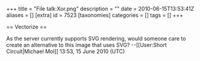 +++
title = "File talk:Xor.png"
description = ""
date = 2010-06-15T13:53:41Z
aliases = []
[extra]
id = 7523
[taxonomies]
categories = []
tags = []
+++

== Vectorize ==

As the server currently supports SVG rendering, would someone care to create an alternative to this image that uses SVG? --[[User:Short Circuit|Michael Mol]] 13:53, 15 June 2010 (UTC)
